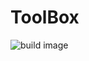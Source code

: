 # ToolBox
![build image](https://github.com/XiaoXiaoSN/toolbox/workflows/Build%20and%20Push%20Docker%20Image/badge.svg?branch=master)
